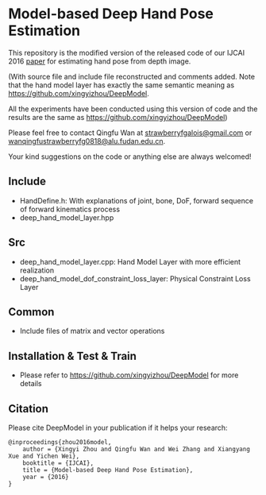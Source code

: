# Model-based Deep Hand Pose Estimation
This repository is the modified version of the released code of our IJCAI 2016 [paper](http://xingyizhou.xyz/zhou2016model.pdf) for estimating hand pose from depth image.  

(With source file and include file reconstructed and comments added. Note that the hand model layer has exactly the same semantic meaning as https://github.com/xingyizhou/DeepModel.  

All the experiments have been conducted using this version of code and the results are the same as https://github.com/xingyizhou/DeepModel)  

Please feel free to contact Qingfu Wan at strawberryfgalois@gmail.com or wanqingfustrawberryfg0818@alu.fudan.edu.cn.  

Your kind suggestions on the code or anything else are always welcomed!  

## Include
- HandDefine.h: With explanations of joint, bone, DoF, forward sequence of forward kinematics process
- deep_hand_model_layer.hpp

## Src
- deep_hand_model_layer.cpp: Hand Model Layer with more efficient realization
- deep_hand_model_dof_constraint_loss_layer: Physical Constraint Loss Layer

## Common
- Include files of matrix and vector operations

## Installation & Test & Train
- Please refer to https://github.com/xingyizhou/DeepModel for more details

## Citation

Please cite DeepModel in your publication if it helps your research:

    @inproceedings{zhou2016model,
        author = {Xingyi Zhou and Qingfu Wan and Wei Zhang and Xiangyang Xue and Yichen Wei},
        booktitle = {IJCAI},
        title = {Model-based Deep Hand Pose Estimation},
        year = {2016}
    }